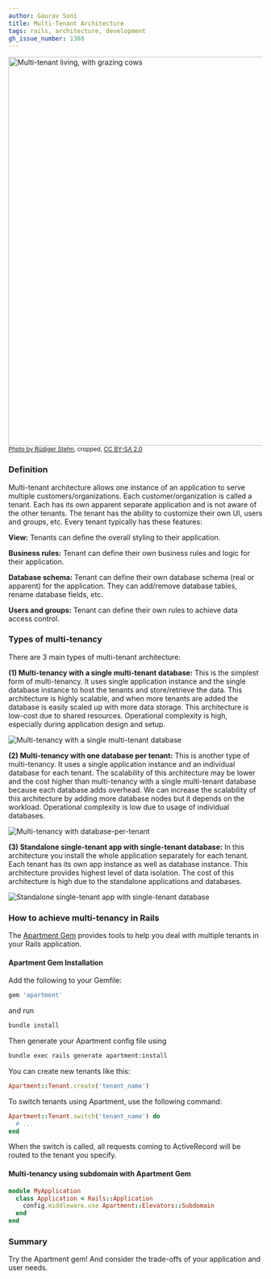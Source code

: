 ```yaml
---
author: Gaurav Soni
title: Multi-Tenant Architecture
tags: rails, architecture, development
gh_issue_number: 1388
---
```


<img src="/blog/2018/03/27/multi-tenant-architecture/17167859758_a2873522ab_o-crop.jpg" width="770" alt="Multi-tenant living, with grazing cows" /><br />
<small>[Photo by Rüdiger Stehn](https://www.flickr.com/photos/rstehn/17167859758/), cropped, [CC BY-SA 2.0](https://creativecommons.org/licenses/by-sa/2.0/)</small>

### Definition

Multi-tenant architecture allows one instance of an application to serve multiple customers/​organizations. Each customer/​organization is called a tenant. Each has its own apparent separate application and is not aware of the other tenants. The tenant has the ability to customize their own UI, users and groups, etc. Every tenant typically has these features:

<b>View:</b> Tenants can define the overall styling to their application.

<b>Business rules:</b> Tenant can define their own business rules and logic for their application.

<b>Database schema:</b> Tenant can define their own database schema (real or apparent) for the application. They can add/​remove database tables, rename database fields, etc.

<b>Users and groups:</b> Tenant can define their own rules to achieve data access control.

### Types of multi-tenancy

There are 3 main types of multi-tenant architecture:

<b>(1) Multi-tenancy with a single multi-tenant database:</b> This is the simplest form of multi-tenancy. It uses single application instance and the single database instance to host the tenants and store/​retrieve the data. This architecture is highly scalable, and when more tenants are added the database is easily scaled up with more data storage. This architecture is low-cost due to shared resources. Operational complexity is high, especially during application design and setup.

<img src="/blog/2018/03/27/multi-tenant-architecture/single-multi-tenant-database.svg" alt="Multi-tenancy with a single multi-tenant database" /><br />

<b>(2) Multi-tenancy with one database per tenant:</b> This is another type of multi-tenancy. It uses a single application instance and an individual database for each tenant. The scalability of this architecture may be lower and the cost higher than multi-tenancy with a single multi-tenant database because each database adds overhead. We can increase the scalability of this architecture by adding more database nodes but it depends on the workload. Operational complexity is low due to usage of individual databases.

<img src="/blog/2018/03/27/multi-tenant-architecture/database-per-tenant.svg" alt="Multi-tenancy with database-per-tenant" /><br />

<b>(3) Standalone single-tenant app with single-tenant database:</b> In this architecture you install the whole application separately for each tenant. Each tenant has its own app instance as well as database instance. This architecture provides highest level of data isolation. The cost of this architecture is high due to the standalone applications and databases.

<img src="/blog/2018/03/27/multi-tenant-architecture/standalone.svg" alt="Standalone single-tenant app with single-tenant database" /><br />

### How to achieve multi-tenancy in Rails

The [Apartment Gem](https://github.com/influitive/apartment) provides tools to help you deal with multiple tenants in your Rails application.

#### Apartment Gem Installation

Add the following to your Gemfile:

```ruby
gem 'apartment'
```

and run

```bash
bundle install
```

Then generate your Apartment config file using

```bash
bundle exec rails generate apartment:install
```

You can create new tenants like this:

```ruby
Apartment::Tenant.create('tenant_name')
```

To switch tenants using Apartment, use the following command:

```ruby
Apartment::Tenant.switch('tenant_name') do
  # ...
end
```

When the switch is called, all requests coming to ActiveRecord will be routed to the tenant you specify.

#### Multi-tenancy using subdomain with Apartment Gem

```ruby
module MyApplication
  class Application < Rails::Application
    config.middleware.use Apartment::Elevators::Subdomain
  end
end
```

### Summary

Try the Apartment gem! And consider the trade-offs of your application and user needs.
